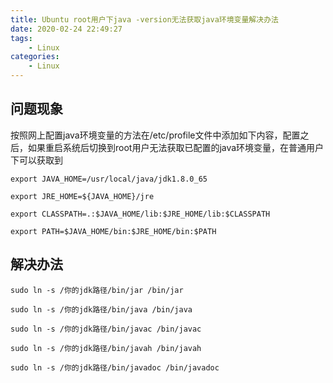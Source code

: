 ```yaml
---
title: Ubuntu root用户下java -version无法获取java环境变量解决办法
date: 2020-02-24 22:49:27
tags:
    - Linux
categories:
    - Linux
---
```

## 问题现象

​	按照网上配置java环境变量的方法在/etc/profile文件中添加如下内容，配置之后，如果重启系统后切换到root用户无法获取已配置的java环境变量，在普通用户下可以获取到

```shell
export JAVA_HOME=/usr/local/java/jdk1.8.0_65

export JRE_HOME=${JAVA_HOME}/jre

export CLASSPATH=.:$JAVA_HOME/lib:$JRE_HOME/lib:$CLASSPATH

export PATH=$JAVA_HOME/bin:$JRE_HOME/bin:$PATH
```
## 解决办法
<!--more-->
```shell
sudo ln -s /你的jdk路径/bin/jar /bin/jar 

sudo ln -s /你的jdk路径/bin/java /bin/java 

sudo ln -s /你的jdk路径/bin/javac /bin/javac 

sudo ln -s /你的jdk路径/bin/javah /bin/javah 

sudo ln -s /你的jdk路径/bin/javadoc /bin/javadoc
```
